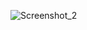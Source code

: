 
![Screenshot_2](https://github.com/Florin1616/University-Projects/assets/115114026/03192cf7-571c-44aa-b323-a02f1a0288b6)
